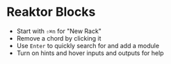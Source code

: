 # Reaktor Blocks

- Start with `⇧⌘n` for "New Rack"
- Remove a chord by clicking it
- Use `Enter` to quickly search for and add a module
- Turn on hints and hover inputs and outputs for help
